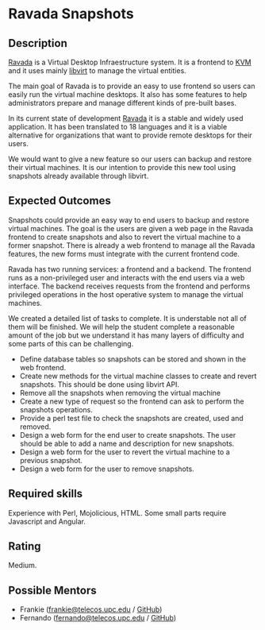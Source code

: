 Ravada Snapshots
================

Description
-----------

[Ravada](https://ravada.upc.edu) is a Virtual Desktop Infraestructure system.
It is a frontend to [KVM](https://www.linux-kvm.org) and it uses mainly
[libvirt](https://libvirt.org) to manage the virtual entities.

The main goal of Ravada is to provide an easy to use frontend so users can easily
run the virtual machine desktops. It also has some features to help administrators
prepare and manage different kinds of pre-built bases.

In its current state of development [Ravada](https://ravada.upc.edu) it is a stable
and widely used application. It has been translated to 18 languages and it is a viable
alternative for organizations that want to provide remote desktops for their users.

We would want to give a new feature so our users can
backup and restore their virtual machines. It is our intention to provide this
new tool using snapshots already available through libvirt.


Expected Outcomes
-----------------

Snapshots could provide an easy
way to end users to backup and restore virtual machines. The goal
is the users are given a web page in the Ravada frontend to create snapshots and
also to revert the virtual machine to a former snapshot. There is already a web
frontend to manage all the Ravada features, the new forms must integrate with the
current frontend code.

Ravada has two running services: a frontend and a backend. The frontend runs as
a non-privileged user and interacts with the end users via a web interface.
The backend receives requests from the frontend and performs privileged operations
in the host operative system to manage the virtual machines.

We created a detailed list of tasks to complete. It is understable not all of
them will be finished. We will help the student complete a reasonable amount of
the job but we understand it has many layers of difficulty and some parts of this
can be challenging.

- Define database tables so snapshots can be stored and shown in the web
frontend.
- Create new methods for the virtual machine classes to create and revert snapshots.
This should be done using libvirt API.
- Remove all the snapshots when removing the virtual machine
- Create a new type of request so the frontend can ask to perform the snapshots
operations.
- Provide a perl test file to check the snapshots are created, used and removed.
- Design a web form for the end user to create snapshots. The user should be able
to add a name and description for new snapshots.
- Design a web form for the user to revert the virtual machine to a previous snapshot.
- Design a web form for the user to remove snapshots.


Required skills
---------------

Experience with Perl, Mojolicious, HTML. Some small parts require Javascript and Angular.

Rating
------

Medium.

Possible Mentors
----------------

- Frankie (frankie@telecos.upc.edu / [GitHub](https://github.com/frankiejol))
- Fernando (fernando@telecos.upc.edu / [GitHub](https://github.com/fv3rdugo))

